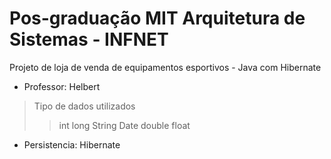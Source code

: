 # Pos-graduação MIT Arquitetura de Sistemas - INFNET

Projeto de loja de venda de equipamentos esportivos - Java com Hibernate
+ Professor: Helbert

> Tipo de dados utilizados
>> int
>> long
>> String
>> Date
>> double
>> float

+ Persistencia: Hibernate

